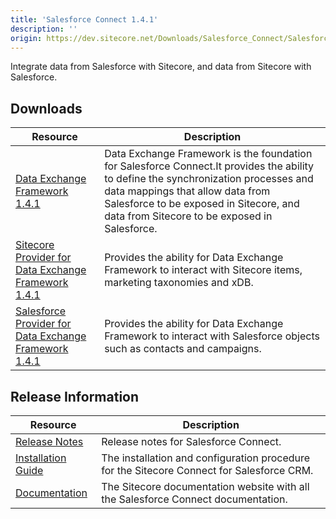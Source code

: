 ```yaml
---
title: 'Salesforce Connect 1.4.1'
description: ''
origin: https://dev.sitecore.net/Downloads/Salesforce_Connect/Salesforce_Connect_1/Salesforce_Connect_1_4_1.aspx
---
```


Integrate data from Salesforce with Sitecore, and data from Sitecore with Salesforce.

## Downloads

| Resource                                                                                                                                                                                                                                                                          | Description                                                                                                                                                                                                                                                       |
| --------------------------------------------------------------------------------------------------------------------------------------------------------------------------------------------------------------------------------------------------------------------------------- | ----------------------------------------------------------------------------------------------------------------------------------------------------------------------------------------------------------------------------------------------------------------- |
| [Data Exchange Framework 1.4.1](https://scdp.blob.core.windows.net/downloads/Salesforce%20Connect/Salesforce%20Connect%201/Salesforce%20Connect%201%204%201/Secure/Data%20Exchange%20Framework%201.4.1%20rev.%20170818.zip)                                                       | Data Exchange Framework is the foundation for Salesforce Connect.It provides the ability to define the synchronization processes and data mappings that allow data from Salesforce to be exposed in Sitecore, and data from Sitecore to be exposed in Salesforce. |
| [Sitecore Provider for Data Exchange Framework 1.4.1](https://scdp.blob.core.windows.net/downloads/Salesforce%20Connect/Salesforce%20Connect%201/Salesforce%20Connect%201%204%201/Secure/Sitecore%20Provider%20for%20Data%20Exchange%20Framework%201.4.1%20rev.%20170818.zip)     | Provides the ability for Data Exchange Framework to interact with Sitecore items, marketing taxonomies and xDB.                                                                                                                                                   |
| [Salesforce Provider for Data Exchange Framework 1.4.1](https://scdp.blob.core.windows.net/downloads/Salesforce%20Connect/Salesforce%20Connect%201/Salesforce%20Connect%201%204%201/Secure/Salesforce%20Provider%20for%20Data%20Exchange%20Framework%201.4.1%20rev.%20170818.zip) | Provides the ability for Data Exchange Framework to interact with Salesforce objects such as contacts and campaigns.                                                                                                                                              |

## Release Information

| Resource                                                                                                                                                                                                         | Description                                                                               |
| ---------------------------------------------------------------------------------------------------------------------------------------------------------------------------------------------------------------- | ----------------------------------------------------------------------------------------- |
| [Release Notes](/downloads/Salesforce_Connect/Salesforce_Connect_1/Salesforce_Connect_1_4_1/Release_Notes)                                                                                                       | Release notes for Salesforce Connect.                                                     |
| [Installation Guide](https://scdp.blob.core.windows.net/downloads/Salesforce%20Connect/Salesforce%20Connect%201/Salesforce%20Connect%201%204%201/Secure/Installation%20Guide%20Salesforce%20Connect%20141a4.pdf) | The installation and configuration procedure for the Sitecore Connect for Salesforce CRM. |
| [Documentation](https://doc.sitecore.com/developers/82/connectors/)                                                                                                                                              | The Sitecore documentation website with all the Salesforce Connect documentation.         |
